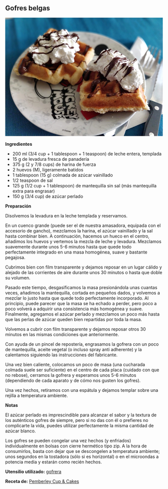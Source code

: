## Gofres belgas

![Gofres belgas](../../uploads/images/gofres-belgas.jpg "Gofres belgas")

**Ingredientes**

- 200 ml (3/4 cup + 1 tablespoon + 1 teaspoon) de leche entera, templada
- 15 g de levadura fresca de panadería
- 375 g (2 y 7/8 cups) de harina de fuerza
- 2 huevos (M), ligeramente batidos
- 1 tablespoon (15 g) colmada de azúcar vainillado
- 1/2 teaspoon de sal
- 125 g (1/2 cup + 1 tablespoon) de mantequilla sin sal (más mantequilla extra para engrasar)
- 150 g (3/4 cup) de azúcar perlado

**Preparación**

Disolvemos la levadura en la leche templada y reservamos.

En un cuenco grande (puede ser el de nuestra amasadora, equipada con el accesorio de gancho), mezclamos la harina, el azúcar vainillado y la sal hasta combinar bien. A continuación, hacemos un hueco en el centro, añadimos los huevos y vertemos la mezcla de leche y levadura. Mezclamos suavemente durante unos 5-6 minutos hasta que quede todo perfectamente integrado en una masa homogénea, suave y bastante pegajosa.

Cubrimos bien con film transparente y dejamos reposar en un lugar cálido y alejado de las corrientes de aire durante unos 30 minutos o hasta que doble su volumen.

Pasado este tiempo, desgasificamos la masa presionándola unas cuantas veces, añadimos la mantequilla, cortada en pequeños dados, y volvemos a mezclar lo justo hasta que quede todo perfectamente incorporado. Al principio, puede parecer que la masa se ha echado a perder, pero poco a poco volverá a adquirir una consistencia más homogénea y suave. Finalmente, agregamos el azúcar perlado y mezclamos un poco más hasta que las perlas de azúcar queden bien repartidas por toda la masa.

Volvemos a cubrir con film transparente y dejamos reposar otros 30 minutos en las mismas condiciones que anteriormente.

Con ayuda de un pincel de repostería, engrasamos la gofrera con un poco de mantequilla, aceite vegetal (o incluso spray anti adherente) y la calentamos siguiendo las instrucciones del fabricante.

Una vez bien caliente, colocamos un poco de masa (una cucharada colmada suele ser suficiente) en el centro de cada placa (cuidado con que no rebose), cerramos la gofrera y esperamos unos 5-6 minutos (dependiendo de cada aparato y de cómo nos gusten los gofres).

Una vez hechos, retiramos con una espátula y dejamos templar sobre una rejilla a temperatura ambiente.

**Notas**

El azúcar perlado es imprescindible para alcanzar el sabor y la textura de los auténticos gofres de siempre, pero si no das con él o prefieres no complicarte la vida, puedes utilizar perfectamente la misma cantidad de azúcar blanco.

Los gofres se pueden congelar una vez hechos (y enfriados) individualmente en bolsas con cierre hermético tipo zip. A la hora de consumirlos, basta con dejar que se descongelen a temperatura ambiente; unos segundos en la tostadora (sólo si es horizontal) o en el microondas a potencia media y estarán como recién hechos.

**Utensilio utilizado:** [gofrera](../../moldes-y-utensilios.md)

**Receta de:** [Pemberley Cup & Cakes](http://pemberleycupandcakes.com/2015/07/14/gofres-con-helado-de-golden-syrup-los-autenticos-gofres-con-un-acompanamiento-de-excepcion/)
